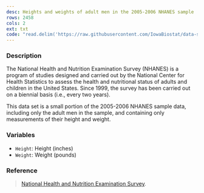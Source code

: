```yaml
---
desc: Heights and weights of adult men in the 2005-2006 NHANES sample
rows: 2458
cols: 2
ext: txt
code: "read.delim('https://raw.githubusercontent.com/IowaBiostat/data-sets/main/nhanes-am/nhanes-am.txt')"
---
```


### Description

The National Health and Nutrition Examination Survey (NHANES) is a program of studies designed and carried out by the National Center for Health Statistics to assess the health and nutritional status of adults and children in the United States.  Since 1999, the survey has been carried out on a biennial basis (i.e., every two years).

This data set is a small portion of the 2005-2006 NHANES sample data, including only the adult men in the sample, and containing only measurements of their height and weight.

### Variables

* `Height`: Height (inches)
* `Weight`: Weight (pounds)

### Reference

> [National Health and Nutrition Examination Survey](http://www.cdc.gov/nchs/nhanes.htm).
